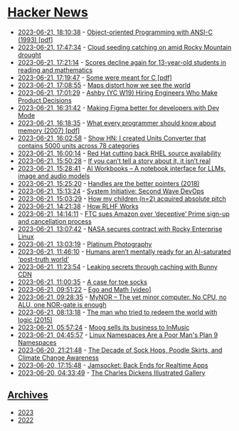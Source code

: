 # [Hacker News](https://kherrick.github.io/hacker-news/)

* [2023-06-21, 18:10:38](https://news.ycombinator.com/item?id=36422116) - [Object-oriented Programming with ANSI-C (1993) [pdf]](https://www.mclibre.org/descargar/docs/libros/ooc-ats.pdf)
* [2023-06-21, 17:47:34](https://news.ycombinator.com/item?id=36421874) - [Cloud seeding catching on amid Rocky Mountain drought](https://www.hjnews.com/tremonton/cloud-seeding-catching-on-amid-rocky-mountain-drought/article_b0e08aac-e2bf-11ed-8583-632389f0bdf3.html)
* [2023-06-21, 17:21:14](https://news.ycombinator.com/item?id=36421495) - [Scores decline again for 13-year-old students in reading and mathematics](https://www.nationsreportcard.gov/highlights/ltt/2023/)
* [2023-06-21, 17:19:47](https://news.ycombinator.com/item?id=36421473) - [Some were meant for C [pdf]](https://www.humprog.org/~stephen/research/papers/kell17some-preprint.pdf)
* [2023-06-21, 17:08:55](https://news.ycombinator.com/item?id=36421315) - [Maps distort how we see the world](https://unchartedterritories.tomaspueyo.com/p/maps-distort-how-we-see-the-world)
* [2023-06-21, 17:01:29](https://news.ycombinator.com/item?id=36421194) - [Ashby (YC W19) Hiring Engineers Who Make Product Decisions](https://www.ashbyhq.com/careers?utm_source=hn&ashby_jid=f99c1c4a-07f5-42fa-987e-de9a93f945dd)
* [2023-06-21, 16:31:42](https://news.ycombinator.com/item?id=36420712) - [Making Figma better for developers with Dev Mode](https://www.figma.com/blog/introducing-dev-mode/)
* [2023-06-21, 16:18:35](https://news.ycombinator.com/item?id=36420502) - [What every programmer should know about memory (2007) [pdf]](https://people.freebsd.org/~lstewart/articles/cpumemory.pdf)
* [2023-06-21, 16:02:58](https://news.ycombinator.com/item?id=36420295) - [Show HN: I created Units Converter that contains 5000 units across 78 categories](https://www.kodytools.com/units)
* [2023-06-21, 16:00:14](https://news.ycombinator.com/item?id=36420259) - [Red Hat cutting back RHEL source availability](https://lwn.net/Articles/935592/)
* [2023-06-21, 15:50:28](https://news.ycombinator.com/item?id=36420109) - [If you can’t tell a story about it, it isn’t real](https://surfingcomplexity.blog/2023/06/15/if-you-cant-tell-a-story-about-it-it-isnt-real/)
* [2023-06-21, 15:28:41](https://news.ycombinator.com/item?id=36419793) - [AI Workbooks – A notebook interface for LLMs, image and audio models](https://lastmileai.dev/workbooks/clj2y933l000mr0avd2ck42s9)
* [2023-06-21, 15:25:20](https://news.ycombinator.com/item?id=36419739) - [Handles are the better pointers (2018)](https://floooh.github.io/2018/06/17/handles-vs-pointers.html)
* [2023-06-21, 15:13:24](https://news.ycombinator.com/item?id=36419537) - [System Initiative: Second Wave DevOps](https://www.systeminit.com/blog-second-wave-devops/)
* [2023-06-21, 15:03:29](https://news.ycombinator.com/item?id=36419389) - [How my children (n=2) acquired absolute pitch](https://furiouslyrotatingshapes.substack.com/p/how-my-children-n2-acquired-absolute)
* [2023-06-21, 14:21:38](https://news.ycombinator.com/item?id=36418807) - [How RLHF Works](https://www.interconnects.ai/p/how-rlhf-works)
* [2023-06-21, 14:14:11](https://news.ycombinator.com/item?id=36418713) - [FTC sues Amazon over ‘deceptive’ Prime sign-up and cancellation process](https://www.cnbc.com/2023/06/21/ftc-sues-amazon-over-deceptive-prime-sign-up-and-cancellation-process.html)
* [2023-06-21, 13:07:42](https://news.ycombinator.com/item?id=36417968) - [NASA secures contract with Rocky Enterprise Linux](https://sam.gov/opp/2e0365ce1e3c4c179b50fb15573d68e4/view)
* [2023-06-21, 13:03:19](https://news.ycombinator.com/item?id=36417932) - [Platinum Photography](https://whyisthisinteresting.substack.com/p/the-platinum-photography-edition)
* [2023-06-21, 11:46:10](https://news.ycombinator.com/item?id=36417252) - [Humans aren’t mentally ready for an AI-saturated ‘post-truth world’](https://www.wired.com/story/generative-ai-deepfakes-disinformation-psychology/)
* [2023-06-21, 11:23:54](https://news.ycombinator.com/item?id=36417095) - [Leaking secrets through caching with Bunny CDN](https://httptoolkit.com/blog/bunny-cdn-caching-vulnerability/)
* [2023-06-21, 11:00:35](https://news.ycombinator.com/item?id=36416938) - [A case for toe socks](https://herman.bearblog.dev/a-case-for-toe-socks/)
* [2023-06-21, 09:51:22](https://news.ycombinator.com/item?id=36416490) - [Ego and Math [video]](https://www.youtube.com/watch?v=z7GVHB2wiyg)
* [2023-06-21, 09:28:35](https://news.ycombinator.com/item?id=36416325) - [MyNOR – The yet minor computer. No CPU, no ALU, one NOR-gate is enough](http://www.mynor.org/)
* [2023-06-21, 08:13:18](https://news.ycombinator.com/item?id=36415803) - [The man who tried to redeem the world with logic (2015)](https://nautil.us/the-man-who-tried-to-redeem-the-world-with-logic-235253/)
* [2023-06-21, 05:57:24](https://news.ycombinator.com/item?id=36414915) - [Moog sells its business to InMusic](https://ra.co/news/79174)
* [2023-06-21, 04:45:57](https://news.ycombinator.com/item?id=36414493) - [Linux Namespaces Are a Poor Man's Plan 9 Namespaces](https://yotam.net/posts/linux-namespaces-are-a-poor-mans-plan9-namespaces/)
* [2023-06-20, 21:21:48](https://news.ycombinator.com/item?id=36410829) - [The Decade of Sock Hops, Poodle Skirts, and Climate Change Awareness](https://hakaimagazine.com/features/the-decade-of-sock-hops-poodle-skirts-and-climate-change-awareness/)
* [2023-06-20, 17:15:48](https://news.ycombinator.com/item?id=36407259) - [Jamsocket: Back Ends for Realtime Apps](https://jamsocket.com/)
* [2023-06-20, 04:33:49](https://news.ycombinator.com/item?id=36399754) - [The Charles Dickens Illustrated Gallery](https://www.charlesdickensillustration.org)

## [Archives](archives/index.md)

* [2023](archives/2023/index.md)
* [2022](archives/2022/index.md)
